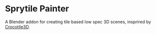 Sprytile Painter
===

A Blender addon for creating tile based low spec 3D scenes, insprired by [Crocotile3D](http://www.crocotile3d.com/).
